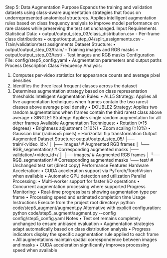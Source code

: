 Step 5: Data Augmentation
Purpose
Expands the training and validation datasets using class-aware augmentation strategies that focus on underrepresented anatomical structures. Applies intelligent augmentation rules based on class frequency analysis to improve model performance on rare classes while preserving the test set unchanged.
Input Requirements
Statistical Data:
•	output/output_step_03/class_distribution.csv - Per-frame class distributions
•	output/output_step_04/split_assignments.csv - Train/validation/test assignments
Dataset Structure:
•	output/output_step_03/train/ - Training images and RGB masks
•	output/output_step_03/test/ - Test images and RGB masks
Configuration File: config/step5_config.yaml
•	Augmentation parameters and output paths
Process Description
Class Frequency Analysis:
1.	Computes per-video statistics for appearance counts and average pixel densities
2.	Identifies the three least frequent classes across the dataset
3.	Determines augmentation strategy based on class representation thresholds
Intelligent Augmentation Rules:
•	ALL5 Strategy: Applies all five augmentation techniques when frames contain the two rarest classes above average pixel density
•	DOUBLE2 Strategy: Applies two random augmentations when frames contain the third rarest class above average
•	SINGLE1 Strategy: Applies single random augmentation for all other frames
Available Augmentation Techniques:
•	Rotation (±15 degrees)
•	Brightness adjustment (±10%)
•	Zoom scaling (±10%)
•	Gaussian blur (radius=5 pixels)
•	Horizontal flip transformation
Output
Augmented Dataset Structure:
output/output_step_05/
├── train/<video_id>/
│   ├── images/              # Augmented RGB frames
│   └── RGB_segmentation/    # Corresponding augmented masks
├── validation/<video_id>/
│   ├── images/              # Augmented RGB frames
│   └── RGB_segmentation/    # Corresponding augmented masks
└── test/                    # Unchanged test set (direct copy)
Performance Features
Hardware Acceleration:
•	CUDA acceleration support via PyTorch/TorchVision when available
•	Automatic GPU detection and utilization
Parallel Processing:
•	Multi-worker support for faster I/O operations
•	Concurrent augmentation processing where supported
Progress Monitoring:
•	Real-time progress bars showing augmentation type per frame
•	Processing speed and estimated completion time
Usage Instructions
Execute from the project root directory:
python code/step5_augment/augment.py
Alternative with explicit configuration:
python code/step5_augment/augment.py --config config/step5_config.yaml
Notes
•	Test set remains completely unchanged to ensure unbiased evaluation
•	Augmentation strategies adapt automatically based on class distribution analysis
•	Progress indicators display the specific augmentation rule applied to each frame
•	All augmentations maintain spatial correspondence between images and masks
•	CUDA acceleration significantly improves processing speed when available

